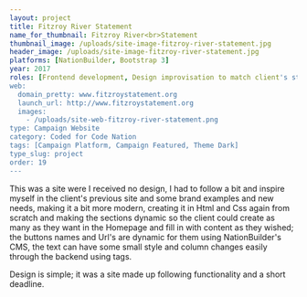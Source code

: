 ```yaml
---
layout: project
title: Fitzroy River Statement
name_for_thumbnail: Fitzroy River<br>Statement
thumbnail_image: /uploads/site-image-fitzroy-river-statement.jpg
header_image: /uploads/site-image-fitzroy-river-statement.jpg
platforms: [NationBuilder, Bootstrap 3]
year: 2017
roles: [Frontend development, Design improvisation to match client's statement site]
web:
  domain_pretty: www.fitzroystatement.org
  launch_url: http://www.fitzroystatement.org
  images:
    - /uploads/site-web-fitzroy-river-statement.png
type: Campaign Website
category: Coded for Code Nation
tags: [Campaign Platform, Campaign Featured, Theme Dark]
type_slug: project
order: 19
---
```


This was a site were I received no design, I had to follow a bit and inspire myself in the client's previous site and some brand examples and new needs, making it a bit more modern, creating it in Html and Css again from scratch and making the sections dynamic so the client could create as many as they want in the Homepage and fill in with content as they wished; the buttons names and Url's are dynamic for them using NationBuilder's CMS, the text can have some small style and column changes easily through the backend using tags.

Design is simple; it was a site made up following functionality and a short deadline.